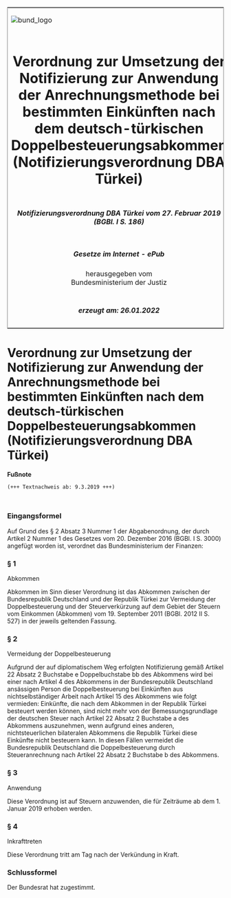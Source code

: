 <span id="DECKBLATT.html"></span>

<table border="0" frame="border" width="100%">

<tr valign="top">

<td align="left">

![bund\_logo](BfJ_2021_Web_de_de.gif)

</td>

<td align="right">

 

</td>

</tr>

<tr align="center" valign="middle">

<td colspan="2">

# Verordnung zur Umsetzung der Notifizierung zur Anwendung der Anrechnungsmethode bei bestimmten Einkünften nach dem deutsch-türkischen Doppelbesteuerungsabkommen (Notifizierungsverordnung DBA Türkei)

</td>

</tr>

<tr align="center" valign="middle">

<td colspan="2">

##### Notifizierungsverordnung DBA Türkei vom 27. Februar 2019 (BGBl. I S. 186)

</td>

</tr>

<tr align="center" valign="middle">

<td colspan="2">

  
  

##### Gesetze im Internet - ePub  
  
herausgegeben vom  
Bundesministerium der Justiz

</td>

</tr>

<tr align="center" valign="bottom">

<td colspan="2">

  
  

##### erzeugt am: 26.01.2022

</td>

</tr>

</table>

<span id="BJNR018600019.html"></span>

# Verordnung zur Umsetzung der Notifizierung zur Anwendung der Anrechnungsmethode bei bestimmten Einkünften nach dem deutsch-türkischen Doppelbesteuerungsabkommen (Notifizierungsverordnung DBA Türkei)

<div>

  
**Fußnote**

<div class="jnhtml">

<div>

<div class="jurAbsatz">

  

``` 
(+++ Textnachweis ab: 9.3.2019 +++)

 
```

</div>

</div>

</div>

</div>

<span id="BJNR018600019BJNE000100000.html"></span>

### Eingangsformel  

<div>

<div class="jnhtml">

<div>

<div class="jurAbsatz">

Auf Grund des § 2 Absatz 3 Nummer 1 der Abgabenordnung, der durch
Artikel 2 Nummer 1 des Gesetzes vom 20. Dezember 2016 (BGBl. I S. 3000)
angefügt worden ist, verordnet das Bundesministerium der Finanzen:

</div>

</div>

</div>

</div>

<span id="BJNR018600019BJNE000200000.html"></span>

### § 1  
Abkommen

<div>

<div class="jnhtml">

<div>

<div class="jurAbsatz">

Abkommen im Sinn dieser Verordnung ist das Abkommen zwischen der
Bundesrepublik Deutschland und der Republik Türkei zur Vermeidung der
Doppelbesteuerung und der Steuerverkürzung auf dem Gebiet der Steuern
vom Einkommen (Abkommen) vom 19. September 2011 (BGBl. 2012 II S. 527)
in der jeweils geltenden Fassung.

</div>

</div>

</div>

</div>

<span id="BJNR018600019BJNE000300000.html"></span>

### § 2  
Vermeidung der Doppelbesteuerung

<div>

<div class="jnhtml">

<div>

<div class="jurAbsatz">

Aufgrund der auf diplomatischem Weg erfolgten Notifizierung gemäß
Artikel 22 Absatz 2 Buchstabe e Doppelbuchstabe bb des Abkommens wird
bei einer nach Artikel 4 des Abkommens in der Bundesrepublik Deutschland
ansässigen Person die Doppelbesteuerung bei Einkünften aus
nichtselbständiger Arbeit nach Artikel 15 des Abkommens wie folgt
vermieden: Einkünfte, die nach dem Abkommen in der Republik Türkei
besteuert werden können, sind nicht mehr von der Bemessungsgrundlage der
deutschen Steuer nach Artikel 22 Absatz 2 Buchstabe a des Abkommens
auszunehmen, wenn aufgrund eines anderen, nichtsteuerlichen bilateralen
Abkommens die Republik Türkei diese Einkünfte nicht besteuern kann. In
diesen Fällen vermeidet die Bundesrepublik Deutschland die
Doppelbesteuerung durch Steueranrechnung nach Artikel 22 Absatz 2
Buchstabe b des Abkommens.

</div>

</div>

</div>

</div>

<span id="BJNR018600019BJNE000400000.html"></span>

### § 3  
Anwendung

<div>

<div class="jnhtml">

<div>

<div class="jurAbsatz">

Diese Verordnung ist auf Steuern anzuwenden, die für Zeiträume ab dem 1.
Januar 2019 erhoben werden.

</div>

</div>

</div>

</div>

<span id="BJNR018600019BJNE000500000.html"></span>

### § 4  
Inkrafttreten

<div>

<div class="jnhtml">

<div>

<div class="jurAbsatz">

Diese Verordnung tritt am Tag nach der Verkündung in Kraft.

</div>

</div>

</div>

</div>

<span id="BJNR018600019BJNE000600000.html"></span>

### Schlussformel  

<div>

<div class="jnhtml">

<div>

<div class="jurAbsatz">

Der Bundesrat hat zugestimmt.

</div>

</div>

</div>

</div>
